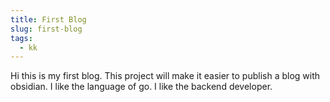 ```yaml
---
title: First Blog
slug: first-blog
tags:
  - kk
---
```

Hi this is my first blog. This project will make it easier to publish a blog with obsidian. I like the language of go. I like the backend developer.